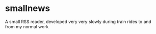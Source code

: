 smallnews
=========

A small RSS reader, developed very very slowly during train rides to and from my normal work
